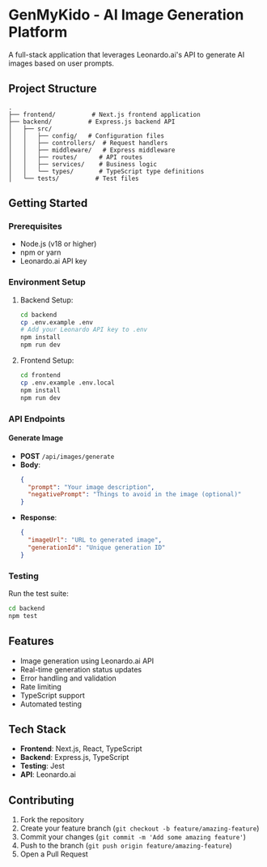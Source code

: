 # GenMyKido - AI Image Generation Platform

A full-stack application that leverages Leonardo.ai's API to generate AI images based on user prompts.

## Project Structure

```
.
├── frontend/          # Next.js frontend application
├── backend/          # Express.js backend API
│   ├── src/
│   │   ├── config/   # Configuration files
│   │   ├── controllers/  # Request handlers
│   │   ├── middleware/   # Express middleware
│   │   ├── routes/      # API routes
│   │   ├── services/    # Business logic
│   │   └── types/       # TypeScript type definitions
│   └── tests/          # Test files
```

## Getting Started

### Prerequisites

- Node.js (v18 or higher)
- npm or yarn
- Leonardo.ai API key

### Environment Setup

1. Backend Setup:
   ```bash
   cd backend
   cp .env.example .env
   # Add your Leonardo API key to .env
   npm install
   npm run dev
   ```

2. Frontend Setup:
   ```bash
   cd frontend
   cp .env.example .env.local
   npm install
   npm run dev
   ```

### API Endpoints

#### Generate Image
- **POST** `/api/images/generate`
- **Body**:
  ```json
  {
    "prompt": "Your image description",
    "negativePrompt": "Things to avoid in the image (optional)"
  }
  ```
- **Response**:
  ```json
  {
    "imageUrl": "URL to generated image",
    "generationId": "Unique generation ID"
  }
  ```

### Testing

Run the test suite:
```bash
cd backend
npm test
```

## Features

- Image generation using Leonardo.ai API
- Real-time generation status updates
- Error handling and validation
- Rate limiting
- TypeScript support
- Automated testing

## Tech Stack

- **Frontend**: Next.js, React, TypeScript
- **Backend**: Express.js, TypeScript
- **Testing**: Jest
- **API**: Leonardo.ai

## Contributing

1. Fork the repository
2. Create your feature branch (`git checkout -b feature/amazing-feature`)
3. Commit your changes (`git commit -m 'Add some amazing feature'`)
4. Push to the branch (`git push origin feature/amazing-feature`)
5. Open a Pull Request
